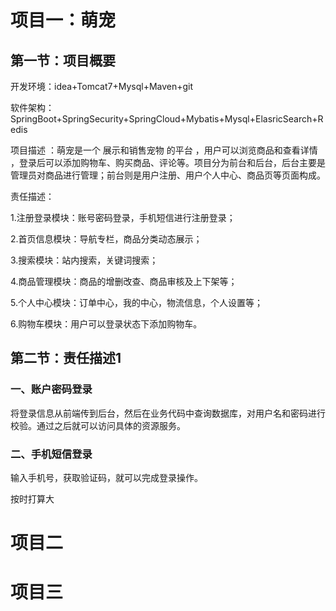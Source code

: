# 项目一：萌宠

## 第一节：项目概要

开发环境：idea+Tomcat7+Mysql+Maven+git

软件架构：SpringBoot+SpringSecurity+SpringCloud+Mybatis+Mysql+ElasricSearch+Redis

项目描述 ：萌宠是一个 展示和销售宠物 的平台 ，用户可以浏览商品和查看详情 ，登录后可以添加购物车、购买商品、评论等。项目分为前台和后台，后台主要是管理员对商品进行管理；前台则是用户注册、用户个人中心、商品页等页面构成。

责任描述： 

1.注册登录模块：账号密码登录，手机短信进行注册登录； 

2.首页信息模块：导航专栏，商品分类动态展示； 

3.搜索模块：站内搜索，关键词搜索；

4.商品管理模块：商品的增删改查、商品审核及上下架等； 

5.个人中心模块：订单中心，我的中心，物流信息，个人设置等； 

6.购物车模块：用户可以登录状态下添加购物车。

## 第二节：责任描述1

### 一、账户密码登录

将登录信息从前端传到后台，然后在业务代码中查询数据库，对用户名和密码进行校验。通过之后就可以访问具体的资源服务。

### 二、手机短信登录

输入手机号，获取验证码，就可以完成登录操作。

按时打算大

# 项目二

# 项目三






















